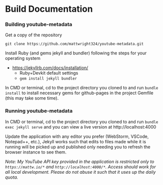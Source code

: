 Build Documentation
=

### Building youtube-metadata
Get a copy of the repository

```
git clone https://github.com/mattwright324/youtube-metadata.git
```

Install Ruby (and gems jekyll and bundler) following the steps for your operating system

- https://jekyllrb.com/docs/installation/
    - Ruby+Devkit default settings
    - `gem install jekyll bundler`

In CMD or terminal, cd to the project directory you cloned to and run `bundle install` to install necessary gems 
for github-pages in the project Gemfile (this may take some time).

### Running youtube-metadata

In CMD or terminal, cd to the project directory you cloned to and run `bundle exec jekyll serve`
 and you can view a live version at http://localhost:4000

Update the application with any editor you prefer (WebStorm, VSCode, Notepad++, etc.), Jekyll works such that edits to files
made while it is running will be picked up and published only needing you to refresh the browser instance to see them.

*Note: My YouTube API key provided in the application is restricted only to `https://mattw.io/*` and `http://localhost:4000/*`.
Access should work for all local development. Please do not abuse it such that it uses up the daily quota.*
